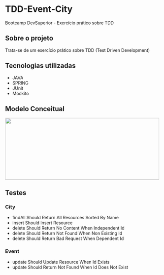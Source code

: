 # TDD-Event-City
Bootcamp DevSuperior - Exercício prático sobre TDD 

## Sobre o projeto
Trata-se de um exercício prático sobre TDD (Test Driven Development)

## Tecnologias utilizadas
- JAVA
- SPRING
- JUnit
- Mockito

## Modelo Conceitual
<div>
 <img src="https://user-images.githubusercontent.com/85883895/196271748-e68e45b1-5f00-4bee-b1d0-d43db347dcf7.png" width="500px" height="200px" />
</div>

## Testes
### City
- findAll Should Return All Resources Sorted By Name
- insert Should Insert Resource
- delete Should Return No Content When Independent Id
- delete Should Return Not Found When Non Existing Id
- delete Should Return Bad Request When Dependent Id

### Event
- update Should Update Resource When Id Exists
- update Should Return Not Found When Id Does Not Exist
